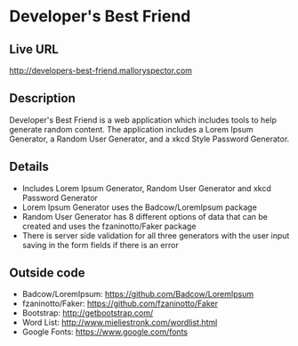 # Developer's Best Friend

## Live URL
<http://developers-best-friend.malloryspector.com>

## Description
Developer's Best Friend is a web application which includes tools to help generate random content. The application includes a Lorem Ipsum Generator, a Random User Generator, and a xkcd Style Password Generator.

## Details
* Includes Lorem Ipsum Generator, Random User Generator and xkcd Password Generator
* Lorem Ipsum Generator uses the Badcow/LoremIpsum package
* Random User Generator has 8 different options of data that can be created and uses the fzaninotto/Faker package
* There is server side validation for all three generators with the user input saving in the form fields if there is an error

## Outside code
* Badcow/LoremIpsum: https://github.com/Badcow/LoremIpsum
* fzaninotto/Faker: https://github.com/fzaninotto/Faker
* Bootstrap: http://getbootstrap.com/
* Word List: http://www.mieliestronk.com/wordlist.html
* Google Fonts: https://www.google.com/fonts
